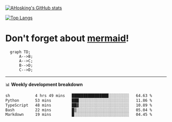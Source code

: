 [![AHosking's GitHub stats](https://github-readme-stats.vercel.app/api?username=ahosking&count_private=true&show_icons=true&theme=onedark&hide_rank=true&include_all_commits=true)](https://github.com/ahosking)

[![Top Langs](https://github-readme-stats.vercel.app/api/top-langs/?username=ahosking&layout=compact&theme=onedark)](https://github.com/ahosking)


# Don't forget about [mermaid](https://github.blog/2022-02-14-include-diagrams-markdown-files-mermaid/)!

```mermaid
  graph TD;
      A-->B;
      A-->C;
      B-->D;
      C-->D;
```
-------

📊 **Weekly development breakdown**

<!--START_SECTION:waka-->

```txt
sh           4 hrs 49 mins   ████████████████░░░░░░░░░   64.63 %
Python       53 mins         ███░░░░░░░░░░░░░░░░░░░░░░   11.86 %
TypeScript   48 mins         ██▓░░░░░░░░░░░░░░░░░░░░░░   10.89 %
Bash         22 mins         █▒░░░░░░░░░░░░░░░░░░░░░░░   05.04 %
Markdown     19 mins         █░░░░░░░░░░░░░░░░░░░░░░░░   04.45 %
```

<!--END_SECTION:waka-->
